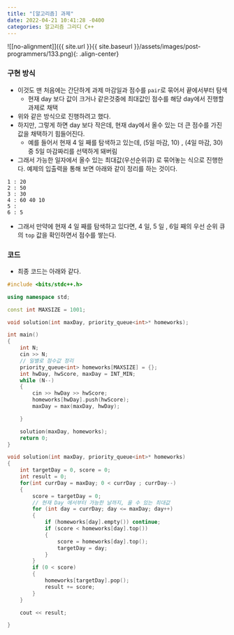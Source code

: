 ```yaml
---
title: "[알고리즘] 과제"
date: 2022-04-21 10:41:28 -0400
categories: 알고리즘 그리디 C++
---
```


![[no-alignment]]({{ site.url }}{{ site.baseurl }}/assets/images/post-programmers/133.png){: .align-center}


### 구현 방식

- 이것도 맨 처음에는 간단하게 과제 마감일과 점수를 `pair`로 묶어서 끝에서부터 탐색
    - 현재 day 보다 값이 크거나 같은것중에 최대값인 점수를 해당 day에서 진행할 과제로 채택
- 위와 같은 방식으로 진행하려고 했다.
- 하지만, 그렇게 하면 day 보다 작은데, 현재 day에서 올수 있는 더 큰 점수를 가진 값을 채택하기 힘들어진다.
    - 예를 들어서 현재 4 일 째를 탐색하고 있는데, (5일 마감, 10) , (4일 마감, 30) 중 5일 마감짜리를 선택하게 돼버림
- 그래서 가능한 일자에서 올수 있는 최대값(우선순위큐) 로 묶어놓는 식으로 진행한다. 예제의 입출력을 통해 보면 아래와 같이 정리를 하는 것이다.
  
```
1 : 20
2 : 50
3 : 30
4 : 60 40 10
5 : 
6 : 5
```

- 그래서 만약에 현재 4 일 째를 탐색하고 있다면, 4 일, 5 일 , 6일 째의 우선 순위 큐의 `top` 값을 확인하면서 점수를 쌓는다.


### 코드

- 최종 코드는 아래와 같다.


```cpp
#include <bits/stdc++.h>

using namespace std;

const int MAXSIZE = 1001;

void solution(int maxDay, priority_queue<int>* homeworks);

int main()
{
	int N;
	cin >> N;
	// 일별로 점수값 정리
	priority_queue<int> homeworks[MAXSIZE] = {};
	int hwDay, hwScore, maxDay = INT_MIN;
	while (N--)
	{
		cin >> hwDay >> hwScore;
		homeworks[hwDay].push(hwScore);
		maxDay = max(maxDay, hwDay);

	}

	solution(maxDay, homeworks);
	return 0;
}

void solution(int maxDay, priority_queue<int>* homeworks)
{
	int targetDay = 0, score = 0;
	int result = 0;
	for(int currDay = maxDay; 0 < currDay ; currDay--)
	{
		score = targetDay = 0;
		// 현재 Day 에서부터 가능한 날까지, 올 수 있는 최대값 
		for (int day = currDay; day <= maxDay; day++)
		{
			if (homeworks[day].empty()) continue;
			if (score < homeworks[day].top())
			{
				score = homeworks[day].top();
				targetDay = day;
			}
		}
		if (0 < score)
		{
			homeworks[targetDay].pop();
			result += score;
		}
	}

	cout << result;

}

```
